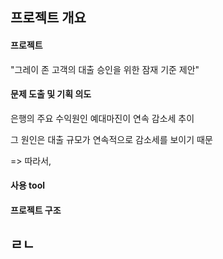 ## 프로젝트 개요

#### 프로젝트

"그레이 존 고객의 대출 승인을 위한 잠재 기준 제안"



#### 문제 도출 및 기획 의도

은행의 주요 수익원인 예대마진이 연속 감소세 추이

그 원인은 대출 규모가 연속적으로 감소세를 보이기 때문

=> 따라서, 



#### 사용 tool





#### 프로젝트 구조









## ㄹㄴ

